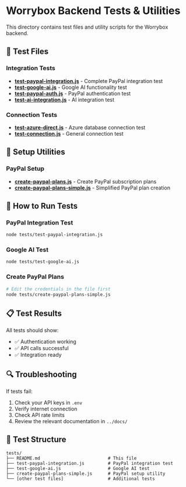 # Worrybox Backend Tests & Utilities

This directory contains test files and utility scripts for the Worrybox backend.

## 🧪 Test Files

### Integration Tests
- **[test-paypal-integration.js](./test-paypal-integration.js)** - Complete PayPal integration test
- **[test-google-ai.js](./test-google-ai.js)** - Google AI functionality test
- **[test-paypal-auth.js](./test-paypal-auth.js)** - PayPal authentication test
- **[test-ai-integration.js](./test-ai-integration.js)** - AI integration test

### Connection Tests
- **[test-azure-direct.js](./test-azure-direct.js)** - Azure database connection test
- **[test-connection.js](./test-connection.js)** - General connection test

## 🔧 Setup Utilities

### PayPal Setup
- **[create-paypal-plans.js](./create-paypal-plans.js)** - Create PayPal subscription plans
- **[create-paypal-plans-simple.js](./create-paypal-plans-simple.js)** - Simplified PayPal plan creation

## 🚀 How to Run Tests

### PayPal Integration Test
```bash
node tests/test-paypal-integration.js
```

### Google AI Test
```bash
node tests/test-google-ai.js
```

### Create PayPal Plans
```bash
# Edit the credentials in the file first
node tests/create-paypal-plans-simple.js
```

## 📋 Test Results

All tests should show:
- ✅ Authentication working
- ✅ API calls successful
- ✅ Integration ready

## 🔍 Troubleshooting

If tests fail:
1. Check your API keys in `.env`
2. Verify internet connection
3. Check API rate limits
4. Review the relevant documentation in `../docs/`

## 📁 Test Structure

```
tests/
├── README.md                          # This file
├── test-paypal-integration.js         # PayPal integration test
├── test-google-ai.js                  # Google AI test
├── create-paypal-plans-simple.js      # PayPal setup utility
└── [other test files]                 # Additional tests
```
